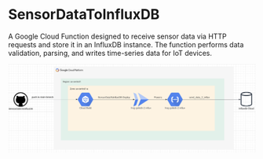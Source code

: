 # SensorDataToInfluxDB
A Google Cloud Function designed to receive sensor data via HTTP requests and store it in an InfluxDB instance. The function performs data validation, parsing, and writes time-series data for IoT devices.

![Architecture](./images/architecture.png)

